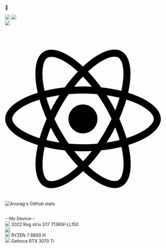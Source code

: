 👋


<a href="https://www.w3.org/Style/CSS/" target="_blank"><img src="https://img.shields.io/badge/CSS3-%23000000?style=for-the-badge&logo=CSS3&logoColor=%231572B6"/></a>
<a href="https://html.spec.whatwg.org/multipage/" target="_blank"><img src="https://img.shields.io/badge/HTML5-%23000000?style=for-the-badge&logo=HTML5&logoColor=%23E34F26"/></a>
<br>
<a href="https://ko.legacy.reactjs.org/" target="_blank"><img src="https://img.shields.io/badge/React-%23000000?style=for-the-badge&logo=React&logoColor=White"/></a>
<br>
<br>
<br>
<br>
<svg role="img" viewBox="0 0 24 24" xmlns="http://www.w3.org/2000/svg"><title>React</title><path d="M14.23 12.004a2.236 2.236 0 0 1-2.235 2.236 2.236 2.236 0 0 1-2.236-2.236 2.236 2.236 0 0 1 2.235-2.236 2.236 2.236 0 0 1 2.236 2.236zm2.648-10.69c-1.346 0-3.107.96-4.888 2.622-1.78-1.653-3.542-2.602-4.887-2.602-.41 0-.783.093-1.106.278-1.375.793-1.683 3.264-.973 6.365C1.98 8.917 0 10.42 0 12.004c0 1.59 1.99 3.097 5.043 4.03-.704 3.113-.39 5.588.988 6.38.32.187.69.275 1.102.275 1.345 0 3.107-.96 4.888-2.624 1.78 1.654 3.542 2.603 4.887 2.603.41 0 .783-.09 1.106-.275 1.374-.792 1.683-3.263.973-6.365C22.02 15.096 24 13.59 24 12.004c0-1.59-1.99-3.097-5.043-4.032.704-3.11.39-5.587-.988-6.38-.318-.184-.688-.277-1.092-.278zm-.005 1.09v.006c.225 0 .406.044.558.127.666.382.955 1.835.73 3.704-.054.46-.142.945-.25 1.44-.96-.236-2.006-.417-3.107-.534-.66-.905-1.345-1.727-2.035-2.447 1.592-1.48 3.087-2.292 4.105-2.295zm-9.77.02c1.012 0 2.514.808 4.11 2.28-.686.72-1.37 1.537-2.02 2.442-1.107.117-2.154.298-3.113.538-.112-.49-.195-.964-.254-1.42-.23-1.868.054-3.32.714-3.707.19-.09.4-.127.563-.132zm4.882 3.05c.455.468.91.992 1.36 1.564-.44-.02-.89-.034-1.345-.034-.46 0-.915.01-1.36.034.44-.572.895-1.096 1.345-1.565zM12 8.1c.74 0 1.477.034 2.202.093.406.582.802 1.203 1.183 1.86.372.64.71 1.29 1.018 1.946-.308.655-.646 1.31-1.013 1.95-.38.66-.773 1.288-1.18 1.87-.728.063-1.466.098-2.21.098-.74 0-1.477-.035-2.202-.093-.406-.582-.802-1.204-1.183-1.86-.372-.64-.71-1.29-1.018-1.946.303-.657.646-1.313 1.013-1.954.38-.66.773-1.286 1.18-1.868.728-.064 1.466-.098 2.21-.098zm-3.635.254c-.24.377-.48.763-.704 1.16-.225.39-.435.782-.635 1.174-.265-.656-.49-1.31-.676-1.947.64-.15 1.315-.283 2.015-.386zm7.26 0c.695.103 1.365.23 2.006.387-.18.632-.405 1.282-.66 1.933-.2-.39-.41-.783-.64-1.174-.225-.392-.465-.774-.705-1.146zm3.063.675c.484.15.944.317 1.375.498 1.732.74 2.852 1.708 2.852 2.476-.005.768-1.125 1.74-2.857 2.475-.42.18-.88.342-1.355.493-.28-.958-.646-1.956-1.1-2.98.45-1.017.81-2.01 1.085-2.964zm-13.395.004c.278.96.645 1.957 1.1 2.98-.45 1.017-.812 2.01-1.086 2.964-.484-.15-.944-.318-1.37-.5-1.732-.737-2.852-1.706-2.852-2.474 0-.768 1.12-1.742 2.852-2.476.42-.18.88-.342 1.356-.494zm11.678 4.28c.265.657.49 1.312.676 1.948-.64.157-1.316.29-2.016.39.24-.375.48-.762.705-1.158.225-.39.435-.788.636-1.18zm-9.945.02c.2.392.41.783.64 1.175.23.39.465.772.705 1.143-.695-.102-1.365-.23-2.006-.386.18-.63.406-1.282.66-1.933zM17.92 16.32c.112.493.2.968.254 1.423.23 1.868-.054 3.32-.714 3.708-.147.09-.338.128-.563.128-1.012 0-2.514-.807-4.11-2.28.686-.72 1.37-1.536 2.02-2.44 1.107-.118 2.154-.3 3.113-.54zm-11.83.01c.96.234 2.006.415 3.107.532.66.905 1.345 1.727 2.035 2.446-1.595 1.483-3.092 2.295-4.11 2.295-.22-.005-.406-.05-.553-.132-.666-.38-.955-1.834-.73-3.703.054-.46.142-.944.25-1.438zm4.56.64c.44.02.89.034 1.345.034.46 0 .915-.01 1.36-.034-.44.572-.895 1.095-1.345 1.565-.455-.47-.91-.993-1.36-1.565z"/></svg>

![Anurag's GitHub stats](https://github-readme-stats.vercel.app/api?username=Menkiw&show_icons=true&theme=radical)

<!--
**Menkiw/Menkiw** is a ✨ _special_ ✨ repository because its `README.md` (this file) appears on your GitHub profile.

<a href="버튼을 눌렀을 때 이동할 링크" target="_blank"><img src="https://img.shields.io/badge/뱃지레이블-배경색?style=뱃지모양&logo=로고&logoColor=로고색상"/></a>



Here are some ideas to get you started:

- 🔭 I’m currently working on ...
- 🌱 I’m currently learning ...
- 👯 I’m looking to collaborate on ...
- 🤔 I’m looking for help with ...
- 💬 Ask me about ...
- 📫 How to reach me: ...
- 😄 Pronouns: ...
- ⚡ Fun fact: ...
-->

<Extra>
<br>
--My Device--
<br>
<a href="https://www.asus.com" target="_blank"><img src="https://img.shields.io/badge/ASUS-%23000000?style=flat&logo=ASUS&logoColor=white"/></a> 2022 Rog strix G17 713RW-LL150
<br>
<a href="https://www.asus.com" target="_blank"><img src="https://img.shields.io/badge/Republic of Gamers-%23FF0029?style=flat&logo=Republic of Gamers&logoColor=white"/></a>
<br>
<a href="https://www.AMD.com" target="_blank"><img src="https://img.shields.io/badge/AMD-%23ED1C24?style=flat&logo=AMD&logoColor=white"/></a> RYZEN 7 6800 H
<br>
<a href="https://www.NVIDIA.com" target="_blank"><img src="https://img.shields.io/badge/NVIDIA-%2376B900?style=flat&logo=NVIDIA&logoColor=white"/></a> Geforce RTX 3070 Ti
<br>
